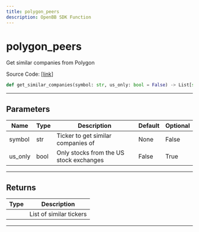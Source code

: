 ```yaml
---
title: polygon_peers
description: OpenBB SDK Function
---
```


# polygon_peers

Get similar companies from Polygon

Source Code: [[link](https://github.com/OpenBB-finance/OpenBBTerminal/tree/main/openbb_terminal/stocks/comparison_analysis/polygon_model.py#L17)]
```python
def get_similar_companies(symbol: str, us_only: bool = False) -> List[str]
```
---
## Parameters
| Name | Type | Description | Default | Optional |
| ---- | ---- | ----------- | ------- | -------- |
| symbol | str | Ticker to get similar companies of | None | False |
| us_only | bool | Only stocks from the US stock exchanges | False | True |

---
## Returns
| Type | Description |
| ---- | ----------- |
|  | List of similar tickers |
---
